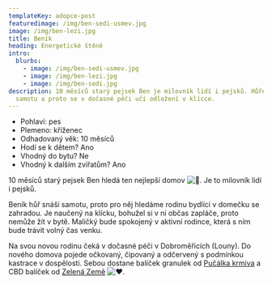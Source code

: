 ```yaml
---
templateKey: adopce-post
featuredimage: /img/ben-sedi-usmev.jpg
image: /img/ben-lezi.jpg
title: Beník
heading: Energetické štěně
intro:
  blurbs:
    - image: /img/ben-sedi-usmev.jpg
    - image: /img/ben-lezi.jpg
    - image: /img/ben-sedi.jpg
description: 10 měsíců starý pejsek Ben je milovník lidí i pejsků. Hůře snáší
  samotu a proto se v dočasné péči učí odložení v klícce.
---
```



* Pohlaví: pes
* Plemeno: kříženec
* Odhadovaný věk: 10 měsíců
* Hodí se k dětem? Ano
* Vhodný do bytu? Ne
* Vhodný k dalším zvířatům? Ano

10 měsíců starý pejsek Ben hledá ten nejlepší domov ![🐾](https://static.xx.fbcdn.net/images/emoji.php/v9/tde/1/16/1f43e.png). Je to milovník lidí i pejsků.

Beník hůř snáší samotu, proto pro něj hledáme rodinu bydlící v domečku se zahradou. Je naučený na klícku, bohužel si v ní občas zapláče, proto nemůže žít v bytě. Maličký bude spokojený v aktivní rodince, která s ním bude trávit volný čas venku.

Na [](<>)svou novou rodinu čeká v dočasné péči v Dobroměřicích (Louny). Do nového domova pojede očkovaný, čipovaný a odčervený s podmínkou kastrace v dospělosti. Sebou dostane balíček granulek od [Pučálka krmiva](https://www.facebook.com/groups/650759782685550/user/100063991562619/?__cft__[0]=AZVkIZVTPIQvhZwJV0vYrb5C7mp2AjnFkizAj2SbH8yVnThrY8yO19404n0I759xOjREFbKu2vOC7mNRRMeewxJCuvB82KX48lwo2Y57-mYc7DqAeM4_0QweVEMnzplXZCN2q4KVyurLrKnoYPc48BdFtGDta2AVDOnw1CdzKonHHzlxaMgoYa7FN3wqSfDUJPE&__tn__=-]K-R) a CBD balíček od [Zelená Země](https://www.facebook.com/groups/650759782685550/user/100063516852486/?__cft__[0]=AZVkIZVTPIQvhZwJV0vYrb5C7mp2AjnFkizAj2SbH8yVnThrY8yO19404n0I759xOjREFbKu2vOC7mNRRMeewxJCuvB82KX48lwo2Y57-mYc7DqAeM4_0QweVEMnzplXZCN2q4KVyurLrKnoYPc48BdFtGDta2AVDOnw1CdzKonHHzlxaMgoYa7FN3wqSfDUJPE&__tn__=-]K-R) ![❤️](https://static.xx.fbcdn.net/images/emoji.php/v9/t6c/1/16/2764.png).